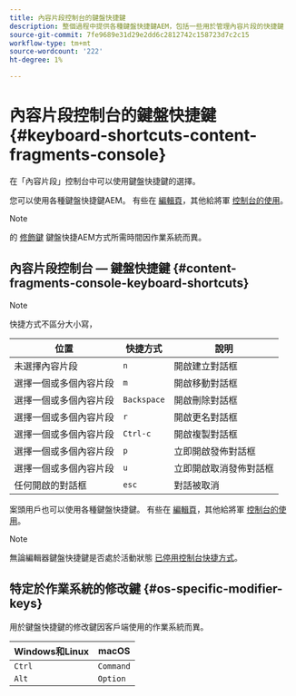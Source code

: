 ```yaml
---
title: 內容片段控制台的鍵盤快捷鍵
description: 整個過程中提供各種鍵盤快捷鍵AEM，包括一些用於管理內容片段的快捷鍵
source-git-commit: 7fe9689e31d29e2dd6c2812742c158723d7c2c15
workflow-type: tm+mt
source-wordcount: '222'
ht-degree: 1%

---
```


# 內容片段控制台的鍵盤快捷鍵 {#keyboard-shortcuts-content-fragments-console}

在「內容片段」控制台中可以使用鍵盤快捷鍵的選擇。

您可以使用各種鍵盤快捷鍵AEM。 有些在 [編輯頁](/help/sites-cloud/authoring/fundamentals/keyboard-shortcuts.md)，其他給將軍 [控制台的使用](/help/sites-cloud/authoring/getting-started/keyboard-shortcuts.md)。

>[!NOTE]
>
>的 [修飾鍵](#os-specific-modifier-keys) 鍵盤快捷AEM方式所需時間因作業系統而異。

## 內容片段控制台 — 鍵盤快捷鍵 {#content-fragments-console-keyboard-shortcuts}

>[!NOTE]
>
>快捷方式不區分大小寫，

| 位置 | 快捷方式 | 說明 |
|---|---|---|
| 未選擇內容片段 | `n` | 開啟建立對話框 |
| 選擇一個或多個內容片段 | `m` | 開啟移動對話框 |
| 選擇一個或多個內容片段 | `Backspace` | 開啟刪除對話框 |
| 選擇一個或多個內容片段 | `r` | 開啟更名對話框 |
| 選擇一個或多個內容片段 | `Ctrl-c` | 開啟複製對話框 |
| 選擇一個或多個內容片段 | `p` | 立即開啟發佈對話框 |
| 選擇一個或多個內容片段 | `u` | 立即開啟取消發佈對話框 |
| 任何開啟的對話框 | `esc` | 對話被取消 |

案頭用戶也可以使用各種鍵盤快捷鍵。 有些在 [編輯頁](/help/sites-cloud/authoring/fundamentals/keyboard-shortcuts.md)，其他給將軍 [控制台的使用](/help/sites-cloud/authoring/getting-started/keyboard-shortcuts.md)。

>[!NOTE]
>
>無論編輯器鍵盤快捷鍵是否處於活動狀態 [已停用控制台快捷方式](/help/sites-cloud/authoring/getting-started/keyboard-shortcuts.md#deactivating-keyboard-shortcuts)。

## 特定於作業系統的修改鍵 {#os-specific-modifier-keys}

用於鍵盤快捷鍵的修改鍵因客戶端使用的作業系統而異。

| Windows和Linux | macOS |
|---|---|
| `Ctrl` | `Command` |
| `Alt` | `Option` |
